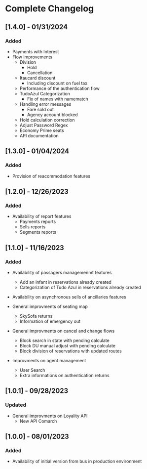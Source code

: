 # Complete Changelog

## [1.4.0] - 01/31/2024

### Added
- Payments with Interest
- Flow improvements
    - Division
        - Hold
        - Cancellation
    - Itaucard discount
        - Including discount on fuel tax
    - Performance of the authentication flow
    - TudoAzul Categorization
        - Fix of names with namematch
    - Handling error messages
        - Fare sold out
        - Agency account blocked
    - Hold calculation correction
    - Adjust Password Regex
    - Economy Prime seats
    - API documentation

## [1.3.0] - 01/04/2024

### Added

- Provision of reacommodation features

## [1.2.0] - 12/26/2023

### Added

- Availability of report features
	- Payments reports
	- Sells reports
	- Segments reports

## [1.1.0] - 11/16/2023

### Added

- Availability of passagers managemenmt features
	- Add an infant in reservations already created
	- Categorization of Tudo Azul in reservations already created

- Availability on asynchronous sells of ancillaries features

- General improvments of seating map
	- SkySofa returns
	- Information of emergency out

- General improvments on cancel and change flows
	- Block search in state with pending calculate
	- Block DU manual adjust with pending calculate
	- Block division of reservations with updated routes
	
- Improvments on agent management
	- User Search
	- Extra informations on authentication returns

## [1.0.1] - 09/28/2023

### Updated

- General improvments on Loyality API
	- New API Comarch

## [1.0.0] - 08/01/2023

### Added

- Availability of initial version from bus in production environment
